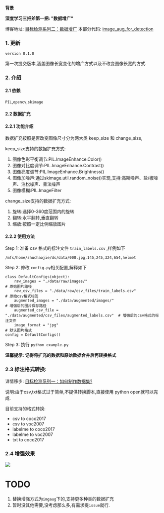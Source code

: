 **背景**

**深度学习三把斧第一把: "数据增广"**

博客地址: [目标检测系列二：数据增广](http://www.spytensor.com/index.php/archives/50/)
本部分代码: [image_aug_for_detection](https://github.com/spytensor/image_aug_for_detection)

### 1. 更新

```version 0.1.0```

第一次提交版本,涵盖图像长宽变化的增广方式以及不改变图像长宽的方式.

### 2. 介绍

#### 2.1 依赖

`PIL`,`opencv`,`skimage`

#### 2.2 数据扩充

#### 2.2.1 功能介绍

数据扩充按照是否改变图像尺寸分为两大类 keep_size 和 change_size,

keep_size支持的数据扩充方式:

1. 图像色彩平衡调节:PIL.ImageEnhance.Color()
2. 图像对比度调节:PIL.ImageEnhance.Contrast()
3. 图像亮度调节:PIL.ImageEnhance.Brightness()
4. 图像加噪声:通过skimage.util.random_noise()实现,支持:高斯噪声、盐/椒噪声、泊松噪声、乘法噪声
5. 图像模糊:PIL.ImageFilter

change_size支持的数据扩充方式:

1. 旋转:选择0-360度范围内的旋转
2. 翻转:水平翻转,垂直翻转
3. 缩放:按照一定比例缩放图片

#### 2.2.2 使用方法

Step 1: 准备 csv 格式的标注文件 `train_labels.csv` ,样例如下
```
/mfs/home/zhuchaojie/ds/data/000.jpg,145,245,324,654,helmet
```
Step 2: 修改 `config.py`相关配置,解释如下
```
class DefaultConfigs(object):
    raw_images = "./data/raw/images/"                                       # 原始图片路径
    raw_csv_files = "./data/raw/csv_files/train_labels.csv"                 # 原始csv格式标签
    augmented_images = "./data/augmented/images/"                           # 增强后的图片保存路径
    augmented_csv_file = "./data/augmented/csv_files/augmented_labels.csv"  # 增强后的csv格式的标注文件
    image_format = "jpg"                                                    # 默认图片格式
config = DefaultConfigs()
```

Step 3: 执行 ``python example.py``

**温馨提示: 记得将扩充的数据和原始数据合并后再转换格式**

### 2.3 标注格式转换:

详情移步: [目标检测系列一：如何制作数据集?](http://www.spytensor.com/index.php/archives/48/)

说明:由于csv,txt格式过于简单,不提供转换脚本,直接使用 python open就可以完成.

目前支持的格式转换:

- csv to coco2017
- csv to voc2007
- labelme to coco2017
- labelme to voc2007
- txt to coco2017

### 2.4 增强效果

![](https://github.com/spytensor/image_aug_for_detection/blob/master/samples/FotoJet.jpg?raw=true)

# TODO

1. 替换增强方式为`imgaug`下的,支持更多种类的数据扩充
2. 暂时没其他需要,没考虑那么多,有需求提`issue`就行.